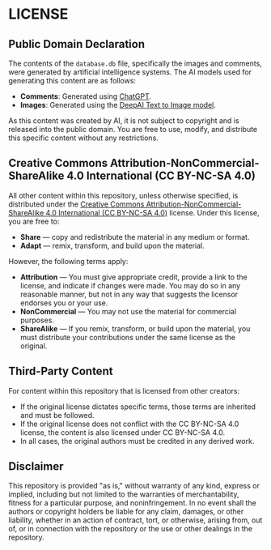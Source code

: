 # LICENSE

## Public Domain Declaration

The contents of the `database.db` file, specifically the images and comments, were generated by artificial intelligence systems. The AI models used for generating this content are as follows:
- **Comments**: Generated using [ChatGPT](https://chatgpt.com/).
- **Images**: Generated using the [DeepAI Text to Image model](https://deepai.org/machine-learning-model/text2img).

As this content was created by AI, it is not subject to copyright and is released into the public domain. You are free to use, modify, and distribute this specific content without any restrictions.

## Creative Commons Attribution-NonCommercial-ShareAlike 4.0 International (CC BY-NC-SA 4.0)

All other content within this repository, unless otherwise specified, is distributed under the [Creative Commons Attribution-NonCommercial-ShareAlike 4.0 International (CC BY-NC-SA 4.0)](https://creativecommons.org/licenses/by-nc-sa/4.0/) license. Under this license, you are free to:
- **Share** — copy and redistribute the material in any medium or format.
- **Adapt** — remix, transform, and build upon the material.

However, the following terms apply:
- **Attribution** — You must give appropriate credit, provide a link to the license, and indicate if changes were made. You may do so in any reasonable manner, but not in any way that suggests the licensor endorses you or your use.
- **NonCommercial** — You may not use the material for commercial purposes.
- **ShareAlike** — If you remix, transform, or build upon the material, you must distribute your contributions under the same license as the original.

## Third-Party Content

For content within this repository that is licensed from other creators:
- If the original license dictates specific terms, those terms are inherited and must be followed.
- If the original license does not conflict with the CC BY-NC-SA 4.0 license, the content is also licensed under CC BY-NC-SA 4.0.
- In all cases, the original authors must be credited in any derived work.

## Disclaimer

This repository is provided "as is," without warranty of any kind, express or implied, including but not limited to the warranties of merchantability, fitness for a particular purpose, and noninfringement. In no event shall the authors or copyright holders be liable for any claim, damages, or other liability, whether in an action of contract, tort, or otherwise, arising from, out of, or in connection with the repository or the use or other dealings in the repository.
